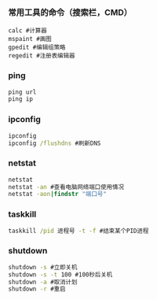### 常用工具的命令（搜索栏，CMD）
```
calc #计算器
mspaint #画图
gpedit #编辑组策略
regedit #注册表编辑器
```

### ping
```cmd
ping url
ping ip
```

### ipconfig
```cmd
ipconfig
ipconfig /flushdns #刷新DNS
```

### netstat
```cmd
netstat
netstat -an #查看电脑网络端口使用情况
netstat -aon|findstr "端口号"
```

### taskkill
```cmd
taskkill /pid 进程号 -t -f #结束某个PID进程
```

### shutdown
```cmd
shutdown -s #立即关机
shutdown -s -t 100 #100秒后关机
shutdown -a #取消计划
shutdown -r #重启
```
